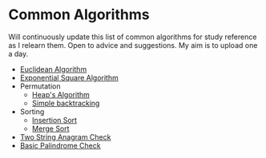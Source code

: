 # Common Algorithms

Will continuously update this list of common algorithms for study reference as I relearn them. Open to advice and suggestions. My aim is to upload one a day.

- [Euclidean Algorithm](./LCM-GCF.cpp)
- [Exponential Square Algorithm](./exponential-squaring.cpp)
- Permutation
  - [Heap's Algorithm](./heaps-algorithm.cpp)
  - [Simple backtracking](./perm-backtracking.cpp)
- Sorting
  - [Insertion Sort](./insertion-sort.cpp)
  - [Merge Sort](./mergesort.cpp)
- [Two String Anagram Check](./string-anagram.cpp)
- [Basic Palindrome Check](./basic-palindrome-check.cpp)
